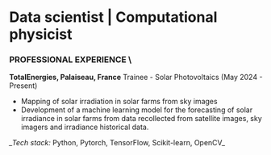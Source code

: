 # Data scientist | Computational physicist
  
### PROFESSIONAL EXPERIENCE \\
 **TotalEnergies, Palaiseau, France**
  Trainee - Solar Photovoltaics (May 2024 - Present)

  - Mapping of solar irradiation in solar farms from sky images
  - Development of a machine learning model for the forecasting of solar irradiance in solar farms from data recollected from satellite images, sky imagers and irradiance historical data.

  *_Tech stack:* Python, Pytorch, TensorFlow, Scikit-learn, OpenCV_
